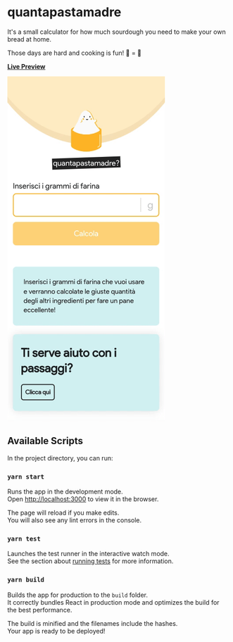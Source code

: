 # quantapastamadre

It's a small calculator for how much sourdough you need to make your own bread at home.

Those days are hard and cooking is fun! 🥖 = 🎉

**[Live Preview](https://quantapastamadre.netlify.app/)**

![quantapastamadre demo](./quantapastamadre-gif.gif)


## Available Scripts

In the project directory, you can run:

### `yarn start`

Runs the app in the development mode.<br />
Open [http://localhost:3000](http://localhost:3000) to view it in the browser.

The page will reload if you make edits.<br />
You will also see any lint errors in the console.

### `yarn test`

Launches the test runner in the interactive watch mode.<br />
See the section about [running tests](https://facebook.github.io/create-react-app/docs/running-tests) for more information.

### `yarn build`

Builds the app for production to the `build` folder.<br />
It correctly bundles React in production mode and optimizes the build for the best performance.

The build is minified and the filenames include the hashes.<br />
Your app is ready to be deployed!
